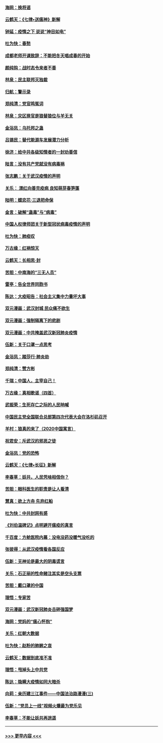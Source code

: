 #### [海网：换将谣](../pages/nsc993/n11873712.md?t=02170722) 
#### [云鹤天：《七律▪送瘟神》新解](../pages/nsc993/n11873598.md?t=02170722) 
#### [钟延：疫情之下 说说“神目如电”](../pages/nsc993/n11873121.md?t=02170722) 
#### [吐为快：春愁](../pages/nsc993/n11872801.md?t=02170722) 
#### [成都老师开课致辞：不能把冬天唱成春的开始](../pages/nsc993/n11872653.md?t=02170722) 
#### [颜纯钩：战时态令来者不善](../pages/nsc993/n11872011.md?t=02170722) 
#### [林泉：民主联邦灭独裁](../pages/nsc993/n11870998.md?t=02170722) 
#### [归航：警示录](../pages/nsc993/n11870963.md?t=02170722) 
#### [郑纯清：党官鸣冤词](../pages/nsc993/n11870938.md?t=02170722) 
#### [林泉：灾区换官是狼替狼位与羊无关](../pages/nsc993/n11870896.md?t=02170722) 
#### [金浴凤：乌托邦之蛊](../pages/nsc993/n11870879.md?t=02170722) 
#### [吕锡民：替代能源车发展潜力分析](../pages/nsc993/n11870656.md?t=02170722) 
#### [徐济：给中共各级知情者的一封劝善信](../pages/nsc993/n11868561.md?t=02170722) 
#### [陆言：没有共产党就没有病毒祸](../pages/nsc993/n11868232.md?t=02170722) 
#### [张志鹏：关于武汉疫情的声明](../pages/nsc993/n11867182.md?t=02170722) 
#### [关乐： 漂红向善克疫病 良知萌芽春笋蓬](../pages/nsc993/n11865710.md?t=02170722) 
#### [陆明：蝶恋花‧三退把命保](../pages/nsc993/n11865673.md?t=02170722) 
#### [金言：破解“蛊毒”与“病毒”](../pages/nsc993/n11864103.md?t=02170722) 
#### [中国人权律师团关于新型冠状病毒疫情的声明](../pages/nsc993/n11864249.md?t=02170722) 
#### [吐为快：肺疫叹](../pages/nsc993/n11864027.md?t=02170722) 
#### [万古缘：红祸惊天](../pages/nsc993/n11864079.md?t=02170722) 
#### [云鹤天：长相思‧封](../pages/nsc993/n11864006.md?t=02170722) 
#### [苦胆：中南海的“三无人员”](../pages/nsc993/n11862997.md?t=02170722) 
#### [雷亭：告全世界同胞书](../pages/nsc993/n11862572.md?t=02170722) 
#### [陈达：大疫昭告：社会主义集中力量坏大事](../pages/nsc993/n11859419.md?t=02170722) 
#### [双元漫画：武汉封城 民众痛不欲生](../pages/nsc993/n11859287.md?t=02170722) 
#### [双元漫画：强制隔离下的悲剧](../pages/nsc993/n11859244.md?t=02170722) 
#### [双元漫画：中共掩盖武汉新冠肺炎疫情](../pages/nsc993/n11858249.md?t=02170722) 
#### [伍新：关于口罩一点思考](../pages/nsc993/n11859195.md?t=02170722) 
#### [金浴凤：踏莎行‧肺炎劫](../pages/nsc993/n11858227.md?t=02170722) 
#### [郑纯清：赞方彬](../pages/nsc993/n11856803.md?t=02170722) 
#### [千瑞；中国人，主宰自己！](../pages/nsc993/n11856793.md?t=02170722) 
#### [万古缘：真相歌谣（四首）](../pages/nsc993/n11856263.md?t=02170722) 
#### [武振荣：生死存亡之际的人民呐喊](../pages/nsc993/n11856256.md?t=02170722) 
#### [中国民主党全国联合总部第四次代表大会在洛杉矶召开](../pages/nsc993/n11856344.md?t=02170722) 
#### [羊村：狼真的来了（2020中国寓言）](../pages/nsc993/n11856229.md?t=02170722) 
#### [祝君安：斥武汉的邪恶之徒](../pages/nsc993/n11855861.md?t=02170722) 
#### [金浴凤：党的恐怖](../pages/nsc993/n11855849.md?t=02170722) 
#### [云鹤天：《七律▪长征》新解](../pages/nsc993/n11855479.md?t=02170722) 
#### [李春草：妖共，人民凭啥相信你？](../pages/nsc993/n11855196.md?t=02170722) 
#### [苦胆：眼科医生的职责是让人看清](../pages/nsc993/n11853840.md?t=02170722) 
#### [慧真：欲上方舟 先弃红船](../pages/nsc993/n11853483.md?t=02170722) 
#### [吐为快：中共封网有感](../pages/nsc993/n11852575.md?t=02170722) 
#### [《刘伯温碑记》点明避开瘟疫的真言](../pages/nsc993/n11852128.md?t=02170722) 
#### [千百度：方舱医院内幕：没电没药没暖气没吃的](../pages/nsc993/n11850211.md?t=02170722) 
#### [张彼得：从武汉疫情看各国反应](../pages/nsc993/n11850102.md?t=02170722) 
#### [伍新：无神论是最大的阴毒谎言](../pages/nsc993/n11846129.md?t=02170722) 
#### [关乐：石正丽的性命赌注其实是空头支票](../pages/nsc993/n11846109.md?t=02170722) 
#### [苦胆：戴口罩的中国](../pages/nsc993/n11845576.md?t=02170722) 
#### [理悟：专家苦](../pages/nsc993/n11845564.md?t=02170722) 
#### [双元漫画：武汉新冠肺炎击碎强国梦](../pages/nsc993/n11843320.md?t=02170722) 
#### [海网：党妈的“瘟心怀抱”](../pages/nsc993/n11840740.md?t=02170722) 
#### [关乐：红朝大数据](../pages/nsc993/n11840675.md?t=02170722) 
#### [吐为快：赵粉的肺腑之哀](../pages/nsc993/n11840618.md?t=02170722) 
#### [云鹤天：数据到底准不准](../pages/nsc993/n11840325.md?t=02170722) 
#### [理悟：甩掉头上中共党](../pages/nsc993/n11838826.md?t=02170722) 
#### [陈达：隐瞒大疫情如同大暗杀](../pages/nsc993/n11838771.md?t=02170722) 
#### [向莉：亲历建三江事件——中国法治路漫漫(三)](../pages/nsc993/n11831825.md?t=02170722) 
#### [伍新：“党员上一线”视频火爆最为党乐见](../pages/nsc993/n11838200.md?t=02170722) 
#### [李春草：不能让妖共再逍遥](../pages/nsc993/n11838102.md?t=02170722) 

----
#### [ >>> 更早内容 <<< ](../indexes/nsc993-earlier.md)
